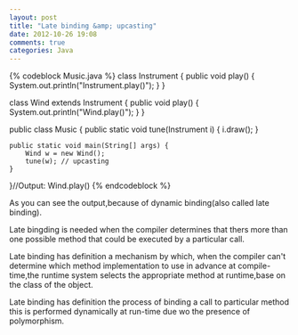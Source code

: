 ```yaml
---
layout: post
title: "Late binding &amp; upcasting"
date: 2012-10-26 19:08
comments: true
categories: Java
---
```

{% codeblock Music.java %}
class Instrument {
    public void play() {
        System.out.println("Instrument.play()");
    }
}

class Wind extends Instrument {
    public void play() {
        System.out.println("Wind.play()");
    }
}

public class Music {
    public static void tune(Instrument i) {
        i.draw();
    }

    public static void main(String[] args) {
        Wind w = new Wind();
        tune(w); // upcasting
    }
}//Output: Wind.play()
{% endcodeblock %}
<!--more-->
As you can see the output,because of dynamic binding(also called late binding).

Late bingding is needed when the compiler determines that thers more than one possible method that could be executed by a particular call.

Late binding has definition a mechanism by which, when the compiler can't determine which method implementation to use in advance at compile-time,the runtime system selects the appropriate method at runtime,base on the class of the object.

Late binding has definition the process of binding a call to particular method this is performed dynamically at run-time due wo the presence of polymorphism.
